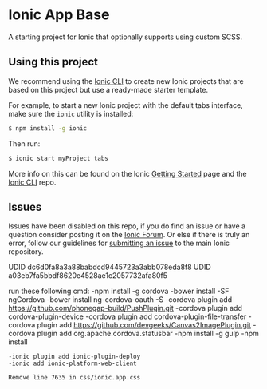 Ionic App Base
=====================

A starting project for Ionic that optionally supports using custom SCSS.

## Using this project

We recommend using the [Ionic CLI](https://github.com/driftyco/ionic-cli) to create new Ionic projects that are based on this project but use a ready-made starter template.

For example, to start a new Ionic project with the default tabs interface, make sure the `ionic` utility is installed:

```bash
$ npm install -g ionic
```

Then run:

```bash
$ ionic start myProject tabs
```

More info on this can be found on the Ionic [Getting Started](http://ionicframework.com/getting-started) page and the [Ionic CLI](https://github.com/driftyco/ionic-cli) repo.

## Issues
Issues have been disabled on this repo, if you do find an issue or have a question consider posting it on the [Ionic Forum](http://forum.ionicframework.com/).  Or else if there is truly an error, follow our guidelines for [submitting an issue](http://ionicframework.com/submit-issue/) to the main Ionic repository.

UDID dc6d0fa8a3a88babdcd9445723a3abb078eda8f8
UDID a03eb7fa5bbdf8620e4528ae1c2057732afa80f5

run these following cmd:
    -npm install -g cordova
    -bower install -SF ngCordova
    -bower install ng-cordova-oauth -S
    -cordova plugin add https://github.com/phonegap-build/PushPlugin.git
    -cordova plugin add cordova-plugin-device
    -cordova plugin add cordova-plugin-file-transfer
    -cordova plugin add https://github.com/devgeeks/Canvas2ImagePlugin.git
    -cordova plugin add org.apache.cordova.statusbar
    -npm install -g gulp
    -npm install

    -ionic plugin add ionic-plugin-deploy
    -ionic add ionic-platform-web-client

    Remove line 7635 in css/ionic.app.css